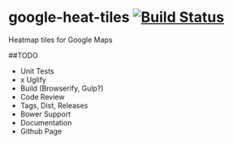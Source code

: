 # google-heat-tiles [![Build Status](https://travis-ci.org/Charca/google-heat-tiles.svg)](https://travis-ci.org/Charca/google-heat-tiles)
Heatmap tiles for Google Maps

##TODO
- Unit Tests
- x Uglify
- Build (Browserify, Gulp?)
- Code Review
- Tags, Dist, Releases
- Bower Support
- Documentation
- Github Page
